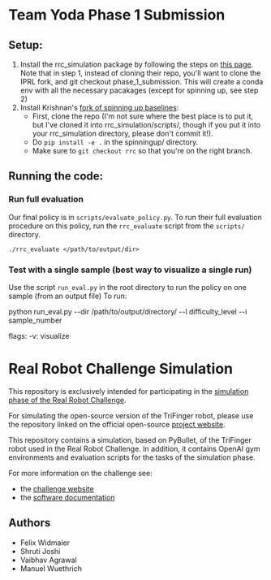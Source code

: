 Team Yoda Phase 1 Submission
===============================
## Setup:
1. Install the rrc_simulation package by following the steps on [this page](https://people.tuebingen.mpg.de/felixwidmaier/realrobotchallenge/simulation_phase/installation.html). Note that in step 1, instead of cloning their repo, you'll want to clone the IPRL fork, and git checkout phase_1_submission. This will create a conda env with all the necessary pacakages (except for spinning up, see step 2)
2. Install Krishnan's [fork of spinning up baselines](https://github.com/krishpop/spinningup/tree/rrc):
    - First, clone the repo (I'm not sure where the best place is to put it, but I've cloned it into rrc_simulation/scripts/, though if you put it into your rrc_simulation directory, please don't commit it!).
    - Do `pip install -e .` in the spinningup/ directory.
    - Make sure to `git checkout rrc` so that you're on the right branch.

## Running the code:
### Run full evaluation
Our final policy is in `scripts/evaluate_policy.py`.
To run their full evaluation procedure on this policy, run the `rrc_evaluate` script from the `scripts/` directory.

`./rrc_evaluate </path/to/output/dir>`

### Test with a single sample (best way to visualize a single run)
Use the script `run_eval.py` in the root directory to run the policy on one sample (from an output file)
To run:

python run_eval.py --dir /path/to/output/directory/ --l difficulty_level --i sample_number
    
flags:
-v: visualize

Real Robot Challenge Simulation
===============================

This repository is exclusively intended for participating
in the [simulation phase of the Real Robot Challenge](https://real-robot-challenge.com/simulation_phase).

For simulating the open-source version of the TriFinger robot, please use the 
repository linked on the official open-source [project website](https://sites.google.com/view/trifinger).


This repository contains a simulation, based on PyBullet, of the TriFinger robot
used in the Real Robot Challenge. In addition, it contains OpenAI gym
environments and evaluation scripts for the tasks of the simulation phase.

For more information on the challenge see:

- the [challenge website](https://real-robot-challenge.com)
- the [software
  documentation](https://people.tuebingen.mpg.de/felixwidmaier/realrobotchallenge/index.html)
  
  
## Authors
- Felix Widmaier
- Shruti Joshi
- Vaibhav Agrawal
- Manuel Wuethrich
